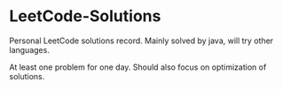 # LeetCode-Solutions
Personal LeetCode solutions record. Mainly solved by java, will try other languages.

At least one problem for one day. Should also focus on optimization of solutions.
